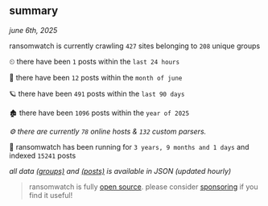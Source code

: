 
## summary
_june 6th, 2025_

ransomwatch is currently crawling `427` sites belonging to `208` unique groups

⏲ there have been `1` posts within the `last 24 hours`

🦈 there have been `12` posts within the `month of june`

🪐 there have been `491` posts within the `last 90 days`

🏚 there have been `1096` posts within the `year of 2025`

_⚙️ there are currently `78` online hosts & `132` custom parsers._

🦕 ransomwatch has been running for `3 years, 9 months and 1 days` and indexed `15241` posts

_all data  [(groups)](http://ransomwhat.telemetry.ltd/groups) and [(posts)](http://ransomwhat.telemetry.ltd/posts) is available in JSON (updated hourly)_

> ransomwatch is fully [open source](https://github.com/joshhighet/ransomwatch#ransomwatch--). please consider [sponsoring](https://github.com/sponsors/joshhighet) if you find it useful!
